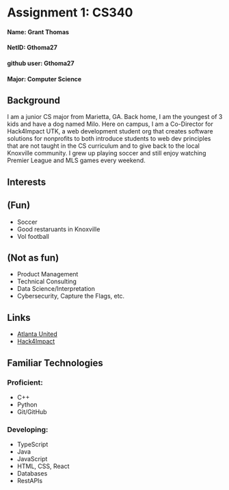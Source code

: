 # Assignment 1: CS340

#### Name: Grant Thomas
#### NetID: Gthoma27
#### github user: Gthoma27
#### Major: Computer Science

## Background
I am a junior CS major from Marietta, GA. Back home, I am the youngest of 3 kids and have a dog named Milo. Here on campus, I am a Co-Director for Hack4Impact UTK, a web development student org that creates software solutions for nonprofits to both introduce students to web dev principles that are not taught in the CS curriculum and to give back to the local Knoxville community. I grew up playing soccer and still enjoy watching Premier League and MLS games every weekend. 

## Interests
## (Fun)
+ Soccer
+ Good restaruants in Knoxville
+ Vol football
## (Not as fun)
+ Product Management
+ Technical Consulting
+ Data Science/Interpretation
+ Cybersecurity, Capture the Flags, etc.

## Links 
+ [Atlanta United](https://www.atlutd.com/)
+ [Hack4Impact](https://utk.hack4impact.org/)

## Familiar Technologies
### Proficient:
+ C++
+ Python
+ Git/GitHub

### Developing:
+ TypeScript
+ Java
+ JavaScript
+ HTML, CSS, React
+ Databases
+ RestAPIs